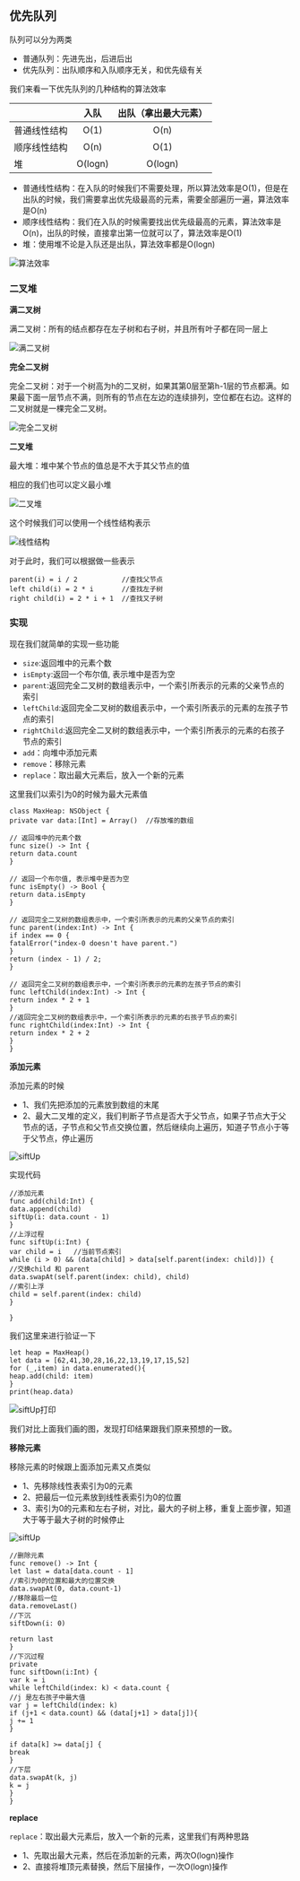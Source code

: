  ## 优先队列
 
 队列可以分为两类
 
 - 普通队列：先进先出，后进后出
 - 优先队列：出队顺序和入队顺序无关，和优先级有关
 
 我们来看一下优先队列的几种结构的算法效率

|    |入队|出队（拿出最大元素）|
|---|:---:|:---:|
|普通线性结构|O(1)|O(n)|
|顺序线性结构|O(n)|O(1)|
|堆|O(logn)|O(logn)|
 
- 普通线性结构：在入队的时候我们不需要处理，所以算法效率是O(1)，但是在出队的时候，我们需要拿出优先级最高的元素，需要全部遍历一遍，算法效率是O(n)
- 顺序线性结构：我们在入队的时候需要找出优先级最高的元素，算法效率是O(n)，出队的时候，直接拿出第一位就可以了，算法效率是O(1)
- 堆：使用堆不论是入队还是出队，算法效率都是O(logn)
 
 
 ![算法效率](https://github.com/SunshineBrother/LeetCodeStudy/blob/master/优先队列/算法效率.png)
 
 
 ### 二叉堆
 
 **满二叉树**
 
 满二叉树：所有的结点都存在左子树和右子树，并且所有叶子都在同一层上
 
  ![满二叉树](https://github.com/SunshineBrother/LeetCodeStudy/blob/master/优先队列/满二叉树.png)
 
 **完全二叉树**
 
 完全二叉树：对于一个树高为h的二叉树，如果其第0层至第h-1层的节点都满。如果最下面一层节点不满，则所有的节点在左边的连续排列，空位都在右边。这样的二叉树就是一棵完全二叉树。
 
  ![完全二叉树](https://github.com/SunshineBrother/LeetCodeStudy/blob/master/优先队列/完全二叉树.png)
 
 
 **二叉堆**
 
 最大堆：堆中某个节点的值总是不大于其父节点的值
 
 相应的我们也可以定义最小堆
 
 
 ![二叉堆](https://github.com/SunshineBrother/LeetCodeStudy/blob/master/优先队列/二叉堆.png)
 
 这个时候我们可以使用一个线性结构表示
 
 ![线性结构](https://github.com/SunshineBrother/LeetCodeStudy/blob/master/优先队列/线性结构.png)
 
 对于此时，我们可以根据做一些表示
 
 ```
 parent(i) = i / 2           //查找父节点
 left child(i) = 2 * i       //查找左子树
 right child(i) = 2 * i + 1  //查找又子树
 ```
 
 
 ### 实现
 
 现在我们就简单的实现一些功能
 
- `size`:返回堆中的元素个数
- `isEmpty`:返回一个布尔值, 表示堆中是否为空
- `parent`:返回完全二叉树的数组表示中，一个索引所表示的元素的父亲节点的索引
- `leftChild`:返回完全二叉树的数组表示中，一个索引所表示的元素的左孩子节点的索引
- `rightChild`:返回完全二叉树的数组表示中，一个索引所表示的元素的右孩子节点的索引
 - `add`：向堆中添加元素
 - `remove`：移除元素
 - `replace`：取出最大元素后，放入一个新的元素
 
 这里我们以索引为0的时候为最大元素值

 ```
 class MaxHeap: NSObject {
 private var data:[Int] = Array()  //存放堆的数组
 
 // 返回堆中的元素个数
 func size() -> Int {
 return data.count
 }
 
 // 返回一个布尔值, 表示堆中是否为空
 func isEmpty() -> Bool {
 return data.isEmpty
 }
 
 // 返回完全二叉树的数组表示中，一个索引所表示的元素的父亲节点的索引
 func parent(index:Int) -> Int {
 if index == 0 {
 fatalError("index-0 doesn't have parent.")
 }
 return (index - 1) / 2;
 }
 
 // 返回完全二叉树的数组表示中，一个索引所表示的元素的左孩子节点的索引
 func leftChild(index:Int) -> Int {
 return index * 2 + 1
 }
 //返回完全二叉树的数组表示中，一个索引所表示的元素的右孩子节点的索引
 func rightChild(index:Int) -> Int {
 return index * 2 + 2
 }
 }
 ```
 
 **添加元素**
 
 添加元素的时候
 - 1、我们先把添加的元素放到数组的末尾
 - 2、最大二叉堆的定义，我们判断子节点是否大于父节点，如果子节点大于父节点的话，子节点和父节点交换位置，然后继续向上遍历，知道子节点小于等于父节点，停止遍历
 
 
  ![siftUp](https://github.com/SunshineBrother/LeetCodeStudy/blob/master/优先队列/siftUp.png)
 
 实现代码
 ```
 //添加元素
 func add(child:Int) {
 data.append(child)
 siftUp(i: data.count - 1)
 }
 //上浮过程
 func siftUp(i:Int) {
 var child = i   //当前节点索引
 while (i > 0) && (data[child] > data[self.parent(index: child)]) {
 //交换child 和 parent
 data.swapAt(self.parent(index: child), child)
 //索引上浮
 child = self.parent(index: child)
 }
 
 }
 ```
 我们这里来进行验证一下
 
 ```
 let heap = MaxHeap()
 let data = [62,41,30,28,16,22,13,19,17,15,52]
 for (_,item) in data.enumerated(){
 heap.add(child: item)
 }
 print(heap.data)
 ```
 
   ![siftUp打印](https://github.com/SunshineBrother/LeetCodeStudy/blob/master/优先队列/siftUp打印.png)
 
 我们对比上面我们画的图，发现打印结果跟我们原来预想的一致。
 
 
 
 **移除元素**
 
 移除元素的时候跟上面添加元素又点类似
 
 - 1、先移除线性表索引为0的元素
 - 2、把最后一位元素放到线性表索引为0的位置
 - 3、索引为0的元素和左右子树，对比，最大的子树上移，重复上面步骤，知道大于等于最大子树的时候停止
 
 
 ![siftUp](https://github.com/SunshineBrother/LeetCodeStudy/blob/master/优先队列/siftDown.png)
 
 ```
 //删除元素
 func remove() -> Int {
 let last = data[data.count - 1]
 //索引为0的位置和最大的位置交换
 data.swapAt(0, data.count-1)
 //移除最后一位
 data.removeLast()
 //下沉
 siftDown(i: 0)
 
 return last
 }
 //下沉过程
 private
 func siftDown(i:Int) {
 var k = i
 while leftChild(index: k) < data.count {
 //j 是左右孩子中最大值
 var j = leftChild(index: k)
 if (j+1 < data.count) && (data[j+1] > data[j]){
 j += 1
 }
 
 if data[k] >= data[j] {
 break
 }
 //下层
 data.swapAt(k, j)
 k = j
 }
 }
 ```
 
 **replace**
 
 `replace`：取出最大元素后，放入一个新的元素，这里我们有两种思路
 - 1、先取出最大元素，然后在添加新的元素，两次O(logn)操作
 - 2、直接将堆顶元素替换，然后下层操作，一次O(logn)操作
 
 

 
 
 
 
 
 
 
 
 
 
 
 
 
 
 
 
 
